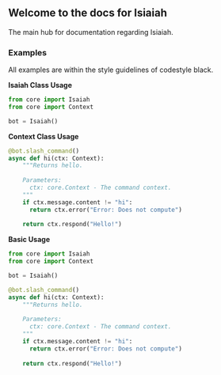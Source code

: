 ## Welcome to the docs for Isiaiah

The main hub for documentation regarding Isiaiah.

### Examples

All examples are within the style guidelines of codestyle black.

__**Isaiah Class Usage**__
```py
from core import Isaiah
from core import Context

bot = Isaiah()

```

__**Context Class Usage**__
```py
@bot.slash_command()
async def hi(ctx: Context):
    """Returns hello.
    
    Parameters:
      ctx: core.Context - The command context.
    """
    if ctx.message.content != "hi":
      return ctx.error("Error: Does not compute")
    
    return ctx.respond("Hello!")
```

__**Basic Usage**__
```py
from core import Isaiah
from core import Context

bot = Isaiah()

@bot.slash_command()
async def hi(ctx: Context):
    """Returns hello.
    
    Parameters:
      ctx: core.Context - The command context.
    """
    if ctx.message.content != "hi":
      return ctx.error("Error: Does not compute")
    
    return ctx.respond("Hello!")
```

